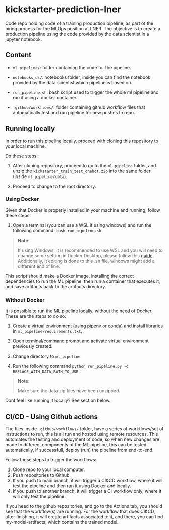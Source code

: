 # kickstarter-prediction-lner

Code repo holding code of a training production pipeline, as part of the hiring process for the MLOps position at LNER. The objective is to create a production pipeline using the code provided by the data scientist in a jupyter notebook.

## Content

- `ml_pipeline/`: folder containing the code for the pipeline.

- `notebooks_ds/`: notebooks folder, inside you can find the notebook provided by the data scientist which pipeline is based on.

- `run_pipeline.sh`: bash script used to trigger the whole ml pipeline and run it using a docker container.

- `.github/workflows/`: folder containing github workflow files that automatically test and run pipeline for new pushes to repo.

## Running locally

In order to run this pipeline locally, proceed with cloning this repository to your local machine.

Do these steps:

1. After cloning repository, proceed to go to the `ml_pipeline` folder, and unzip the `kickstarter_train_test_onehot.zip` into the same folder (inside `ml_pipeline/data`).

2. Proceed to change to the root directory.

### Using Docker

Given that Docker is properly installed in your machine and running, follow these steps:

1. Open a terminal (you can use a WSL if using windows) and run the following command: `bash run_pipeline.sh`

>**Note:**
>
>If using Windows, it is recommended to use WSL and you will need to change some setting in Docker Desktop, please follow this [guide](https://docs.docker.com/desktop/windows/wsl/). Additionally, it editing is done to this .sh file, windows might add a different end of line.

This script should make a Docker image, installing the correct dependencies to run the ML pipeline, then run a container that executes it, and save artifacts back to the artifacts directory.

### Without Docker

It is possible to run the ML pipeline locally, without the need of Docker. These are the steps to do so:

1. Create a virtual environment (using pipenv or conda) and install libraries in `ml_pipeline/requirements.txt`.

2. Open terminal/command prompt and activate virtual environment previously created.

3. Change directory to `ml_pipeline`

4. Run the following command `python run_pipeline.py -d REPLACE_WITH_DATA_PATH_TO_USE`.

>**Note:**
>
>Make sure the data zip files have been unzipped.

Dont feel like running it locally? See section below.

## CI/CD - Using Github actions

The files inside `.github/workflows/` folder, have a series of workflows/set of instructions to run, this is all run and hosted using remote resources. This automates the testing and deployment of code, so when new changes are made to different components of the ML pipeline, this can be tested automatically, if successfull, deploy (run) the pipeline from end-to-end.

Follow these steps to trigger the workflows:

1. Clone repo to your local computer.
2. Push repositories to Github.
3. If you push to main branch, it will trigger a CI&CD workflow, where it will test the pipeline and then run it using Docker and locally.
4. If you push to another branch, it will trigger a CI workflow only, where it will only test the pipeline.

If you head to the github repositories, and go to the Actions tab, you should see that the workflow(s) are running. For the workflow that does CI&CD, after finishing, it will create artifacts associated to it, and there, you can find my-model-artifacts, which contains the trained model.
